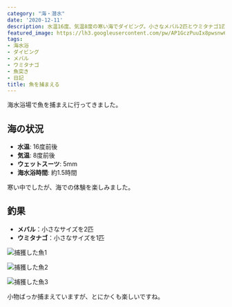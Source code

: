 ```yaml
---
category: "海・潜水"
date: '2020-12-11'
description: 水温16度、気温8度の寒い海でダイビング。小さなメバル2匹とウミタナゴ1匹を捕獲。約1.5時間の海水浴体験。
featured_image: https://lh3.googleusercontent.com/pw/AP1GczPuuIx8pwsnw6YyWgLQb3dxT4oLFdOW7V1jt8h8-Jfytd2F3IQsRPxRoSMVLHdTSEYXLpoIIYhSOzcTl0lYkdLt06FrueYGB8FbAMw33CTf454b8lIP=s800-no-gm?authuser=0
tags:
- 海水浴
- ダイビング
- メバル
- ウミタナゴ
- 魚突き
- 日記
title: 魚を捕まえる
---
```


<!-- 元のGoogle Photosリンク: https://photos.app.goo.gl/aHhJAnT2zMqgE7C39 -->


海水浴場で魚を捕まえに行ってきました。

## 海の状況
- **水温**: 16度前後
- **気温**: 8度前後
- **ウェットスーツ**: 5mm
- **海水浴時間**: 約1.5時間

寒い中でしたが、海での体験を楽しみました。

## 釣果
- **メバル**：小さなサイズを2匹
- **ウミタナゴ**：小さなサイズを1匹

![捕獲した魚1](https://lh3.googleusercontent.com/pw/AP1GczPuuIx8pwsnw6YyWgLQb3dxT4oLFdOW7V1jt8h8-Jfytd2F3IQsRPxRoSMVLHdTSEYXLpoIIYhSOzcTl0lYkdLt06FrueYGB8FbAMw33CTf454b8lIP=s800-no-gm?authuser=0)

![捕獲した魚2](https://lh3.googleusercontent.com/pw/AP1GczOz4gfg8ndHlT7Mv1eqCiV6nu6ZQgwvyf3J3Rlvu3JW00pCmEFL8pOFh75B6G99ClfJZfeS6jrS8_2LSv_rJkF0pWnu0pf0YLpYPBaBm4kdBvj8PKQthhEUL1OneX2M2kPoqhTlDTjtfEPoNQ_vHHpNsQ=s800-no-gm?authuser=0)

![捕獲した魚3](https://lh3.googleusercontent.com/pw/AP1GczMRH8WWddB45v7wh3VzxluLXZNyOvRvx0VdhwW6ET1mlj2s7DHAEuChUcBqGZ0JrNaK3h1mGImCvHsukTxRYlFUjeDobaV7aJg3W44mV6MhfEPakRCaB4nScuflRPUikuQVAg3jyZYtbB4xFsSEAXnLdQ=s800-no-gm?authuser=0)

小物ばっか捕まえていますが、とにかくも楽しいですね。